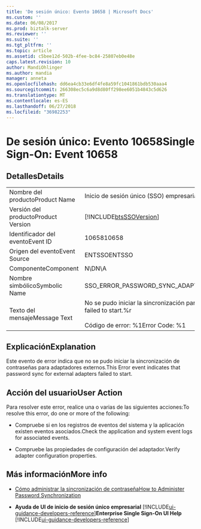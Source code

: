 ```yaml
---
title: 'De sesión único: Evento 10658 | Microsoft Docs'
ms.custom: ''
ms.date: 06/08/2017
ms.prod: biztalk-server
ms.reviewer: ''
ms.suite: ''
ms.tgt_pltfrm: ''
ms.topic: article
ms.assetid: c5bee12d-502b-4fee-bc84-25807eb0e48e
caps.latest.revision: 10
author: MandiOhlinger
ms.author: mandia
manager: anneta
ms.openlocfilehash: dd6ea4cb33e6df4fe8a59fc1041861bdb530aaa4
ms.sourcegitcommit: 266308ec5c6a9d8d80ff298ee6051b4843c5d626
ms.translationtype: MT
ms.contentlocale: es-ES
ms.lasthandoff: 06/27/2018
ms.locfileid: "36982253"
---
```

# <a name="single-sign-on-event-10658"></a><span data-ttu-id="35ecb-102">De sesión único: Evento 10658</span><span class="sxs-lookup"><span data-stu-id="35ecb-102">Single Sign-On: Event 10658</span></span>
## <a name="details"></a><span data-ttu-id="35ecb-103">Detalles</span><span class="sxs-lookup"><span data-stu-id="35ecb-103">Details</span></span>  

|                 |                                                                                   |
|-----------------|-----------------------------------------------------------------------------------|
|  <span data-ttu-id="35ecb-104">Nombre del producto</span><span class="sxs-lookup"><span data-stu-id="35ecb-104">Product Name</span></span>   |                             <span data-ttu-id="35ecb-105">Inicio de sesión único (SSO) empresarial</span><span class="sxs-lookup"><span data-stu-id="35ecb-105">Enterprise Single Sign-On</span></span>                             |
| <span data-ttu-id="35ecb-106">Versión del producto</span><span class="sxs-lookup"><span data-stu-id="35ecb-106">Product Version</span></span> |            [!INCLUDE[btsSSOVersion](../includes/btsssoversion-md.md)]             |
|    <span data-ttu-id="35ecb-107">Identificador del evento</span><span class="sxs-lookup"><span data-stu-id="35ecb-107">Event ID</span></span>     |                                       <span data-ttu-id="35ecb-108">10658</span><span class="sxs-lookup"><span data-stu-id="35ecb-108">10658</span></span>                                       |
|  <span data-ttu-id="35ecb-109">Origen del evento</span><span class="sxs-lookup"><span data-stu-id="35ecb-109">Event Source</span></span>   |                                      <span data-ttu-id="35ecb-110">ENTSSO</span><span class="sxs-lookup"><span data-stu-id="35ecb-110">ENTSSO</span></span>                                       |
|    <span data-ttu-id="35ecb-111">Componente</span><span class="sxs-lookup"><span data-stu-id="35ecb-111">Component</span></span>    |                                        <span data-ttu-id="35ecb-112">N\D</span><span class="sxs-lookup"><span data-stu-id="35ecb-112">N\A</span></span>                                        |
|  <span data-ttu-id="35ecb-113">Nombre simbólico</span><span class="sxs-lookup"><span data-stu-id="35ecb-113">Symbolic Name</span></span>  |                   <span data-ttu-id="35ecb-114">SSO_ERROR_PASSWORD_SYNC_ADAPTERS_START_FAILED</span><span class="sxs-lookup"><span data-stu-id="35ecb-114">SSO_ERROR_PASSWORD_SYNC_ADAPTERS_START_FAILED</span></span>                   |
|  <span data-ttu-id="35ecb-115">Texto del mensaje</span><span class="sxs-lookup"><span data-stu-id="35ecb-115">Message Text</span></span>   | <span data-ttu-id="35ecb-116">No se pudo iniciar la sincronización para contraseñas de adaptadores externos.%r</span><span class="sxs-lookup"><span data-stu-id="35ecb-116">Password sync for external adapters failed to start.%r</span></span><br /><br /> <span data-ttu-id="35ecb-117">Código de error: %1</span><span class="sxs-lookup"><span data-stu-id="35ecb-117">Error Code: %1</span></span> |

## <a name="explanation"></a><span data-ttu-id="35ecb-118">Explicación</span><span class="sxs-lookup"><span data-stu-id="35ecb-118">Explanation</span></span>  
 <span data-ttu-id="35ecb-119">Este evento de error indica que no se pudo iniciar la sincronización de contraseñas para adaptadores externos.</span><span class="sxs-lookup"><span data-stu-id="35ecb-119">This Error event indicates that password sync for external adapters failed to start.</span></span>  

## <a name="user-action"></a><span data-ttu-id="35ecb-120">Acción del usuario</span><span class="sxs-lookup"><span data-stu-id="35ecb-120">User Action</span></span>  
 <span data-ttu-id="35ecb-121">Para resolver este error, realice una o varias de las siguientes acciones:</span><span class="sxs-lookup"><span data-stu-id="35ecb-121">To resolve this error, do one or more of the following:</span></span>  

-   <span data-ttu-id="35ecb-122">Compruebe si en los registros de eventos del sistema y la aplicación existen eventos asociados.</span><span class="sxs-lookup"><span data-stu-id="35ecb-122">Check the application and system event logs for associated events.</span></span>  

-   <span data-ttu-id="35ecb-123">Compruebe las propiedades de configuración del adaptador.</span><span class="sxs-lookup"><span data-stu-id="35ecb-123">Verify adapter configuration properties.</span></span>  

## <a name="more-info"></a><span data-ttu-id="35ecb-124">Más información</span><span class="sxs-lookup"><span data-stu-id="35ecb-124">More info</span></span>  

- [<span data-ttu-id="35ecb-125">Cómo administrar la sincronización de contraseña</span><span class="sxs-lookup"><span data-stu-id="35ecb-125">How to Administer Password Synchronization</span></span>](../core/how-to-administer-password-synchronization.md)  

- <span data-ttu-id="35ecb-126">**Ayuda de UI de inicio de sesión único empresarial** [!INCLUDE[ui-guidance-developers-reference](../includes/ui-guidance-developers-reference.md)]</span><span class="sxs-lookup"><span data-stu-id="35ecb-126">**Enterprise Single Sign-On UI Help** [!INCLUDE[ui-guidance-developers-reference](../includes/ui-guidance-developers-reference.md)]</span></span>
